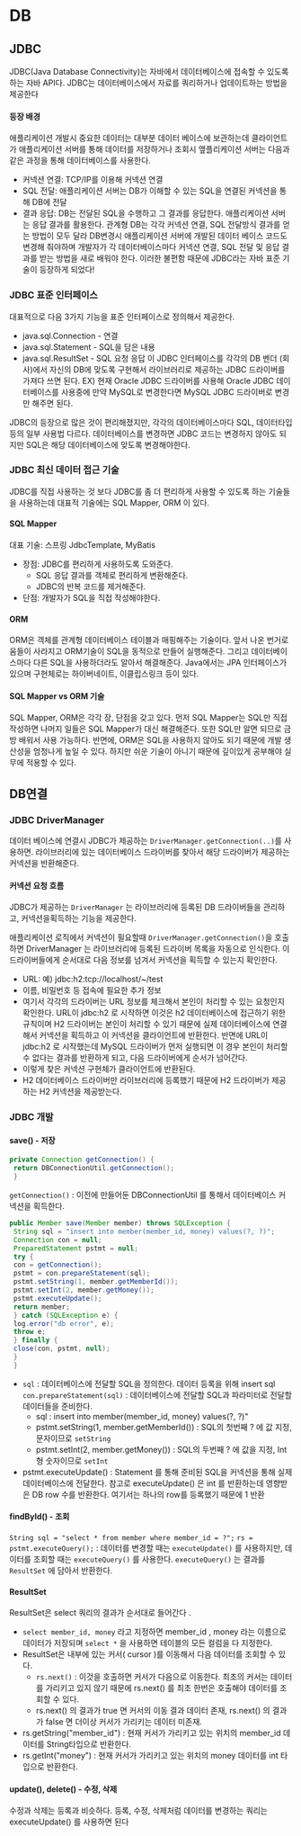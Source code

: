 # DB
## JDBC
JDBC(Java Database Connectivity)는 자바에서 데이터베이스에 접속할 수 있도록 하는 자바 API다. JDBC는 데이터베이스에서 자료를 쿼리하거나 업데이트하는 방법을 제공한다
#### 등장 배경
애플리케이션 개발시 중요한 데이터는 대부분 데이터 베이스에 보관하는데 클라이언트가 애플리케이션 서버를 통해 데이터를 저장하거나 조회시 앺플리케이션 서버는 다음과 같은 과정을 통해 데이터베이스를 사용한다.
* 커넥션 연결: TCP/IP를 이용해 커넥션 연결
* SQL 전달: 애플리케이션 서버는 DB가 이해할 수 있는 SQL을 연결된 커넥션을 통해 DB에 전달
* 결과 응답: DB는 전달된 SQL을 수행하고 그 결과를 응답한다. 애플리케이션 서버는 응답 결과를 활용한다.
관계형 DB는 각각 커넥션 연결, SQL 전달방식 결과를 얻는 방법이 모두 달라 DB변경시 애플리케이션 서버에 개발된 데이터 베이스 코드도 변경해 줘야하며 개발자가 각 데이터베이스마다 커넥션 연결, SQL 전달 및 응답 결과를 받는 방법을 새로 배워야 한다.
이러한 불편함 때문에 JDBC라는 자바 표준 기술이 등장하게 되었다!

### JDBC 표준 인터페이스
대표적으로 다음 3가지 기능을 표준 인터페이스로 정의해서 제공한다.
* java.sql.Connection - 연결
* java.sql.Statement - SQL을 담은 내용
* java.sql.ResultSet - SQL 요청 응답
이 JDBC 인터페이스를 각각의 DB 벤더 (회사)에서 자신의 DB에 맞도록 구현해서 라이브러리로 제공하는 JDBC 드라이버를 가져다 쓰면 된다.
EX) 현재 Oracle JDBC 드라이버를 사용해  Oracle JDBC 데이터베이스를 사용중에 만약 MySQL로 변경한다면 MySQL JDBC 드라이버로 변경만 해주면 된다.

JDBC의 등장으로 많은 것이 편리해졌지만, 각각의 데이터베이스마다 SQL, 데이터타입 등의 일부 사용법 다르다. 데이터베이스를 변경하면 JDBC 코드는 변경하지 않아도 되지만 SQL은 해당 데이터베이스에 맞도록 변경해야한다.

### JDBC 최신 데이터 접근 기술
JDBC를 직접 사용하는 것 보다 JDBC를 좀 더 편리하게 사용할 수 있도록 하는 기술들을 사용하는데 대표적 기술에는 SQL Mapper, ORM 이 있다.

#### SQL Mapper
대표 기술: 스프링 JdbcTemplate, MyBatis
* 장점: JDBC를 편리하게 사용하도록 도와준다.
  * SQL 응답 결과를 객체로 편리하게 변환해준다.
  * JDBC의 반복 코드를 제거해준다.
* 단점: 개발자가 SQL을 직접 작성해야한다.

#### ORM
ORM은 객체를 관계형 데이터베이스 테이블과 매핑해주는 기술이다. 앞서 나온 번거로움들이 사라지고 ORM기술이 SQL을 동적으로 만들어 실행해준다. 그리고 데이터베이스마다 다른 SQL을 사용하더라도 알아서 해결해준다. 
Java에서는 JPA 인터페이스가 있으며 구현체로는 하이버네이트, 이클립스링크 등이 있다.

#### SQL Mapper vs ORM 기술
SQL Mapper, ORM은 각각 장, 단점을 갖고 있다.
먼저 SQL Mapper는 SQL만 직접 작성하면 나머지 일들은 SQL Mapper가 대신 해결해준다. 또한 SQL만 알면 되므로 금방 배워서 사용 가능하다.
반면에, ORM은 SQL을 사용하지 않아도 되기 때문에 개발 생산성을 엄청나게 높일 수 있다. 하지만 쉬운 기술이 아니기 때문에 깊이있게 공부해야 실무에 적용할 수 있다.

## DB연결
### JDBC DriverManager
데이터 베이스에 연결시 JDBC가 제공하는 `DriverManager.getConnection(..)`를 사용하면. 라이브러리에 있는 데이터베이스 드라이버를 찾아서 해당 드라이버가 제공하는 커넥션을 반환해준다.

#### 커넥션 요청 흐름
JDBC가 제공하는 `DriverManager` 는 라이브러리에 등록된 DB 드라이버들을 관리하고, 커넥션을획득하는 기능을 제공한다.

애플리케이션 로직에서 커넥션이 필요할때 `DriverManager.getConnection()`을 호출하면 DriverManager 는 라이브러리에 등록된 드라이버 목록을 자동으로 인식한다. 이 드라이버들에게 순서대로 다음 정보를 넘겨서 커넥션을 획득할 수 있는지 확인한다.
  * URL: 예) jdbc:h2:tcp://localhost/~/test
  * 이름, 비밀번호 등 접속에 필요한 추가 정보
  * 여기서 각각의 드라이버는 URL 정보를 체크해서 본인이 처리할 수 있는 요청인지 확인한다. URL이 jdbc:h2 로 시작하면 이것은 h2 데이터베이스에 접근하기 위한 규칙이며 H2 드라이버는 본인이 처리할 수 있기 때문에 실제 데이터베이스에 연결해서 커넥션을 획득하고 이 커넥션을 클라이언트에 반환한다. 반면에 URL이 jdbc:h2 로 시작했는데 MySQL 드라이버가 먼저 실행되면 이 경우 본인이 처리할 수 없다는 결과를 반환하게 되고, 다음 드라이버에게 순서가 넘어간다.
* 이렇게 찾은 커넥션 구현체가 클라이언트에 반환된다.
* H2 데이터베이스 드라이버만 라이브러리에 등록했기 때문에 H2 드라이버가 제공하는 H2 커넥션을 제공받는다.

### JDBC 개발
#### save() - 저장
```java
private Connection getConnection() {
 return DBConnectionUtil.getConnection();
 }
 ```
`getConnection()` : 이전에 만들어둔 DBConnectionUtil 를 통해서 데이터베이스 커넥션을 획득한다.

```java
public Member save(Member member) throws SQLException {
 String sql = "insert into member(member_id, money) values(?, ?)";
 Connection con = null;
 PreparedStatement pstmt = null;
 try {
 con = getConnection();
 pstmt = con.prepareStatement(sql);
 pstmt.setString(1, member.getMemberId());
 pstmt.setInt(2, member.getMoney());
 pstmt.executeUpdate();
 return member;
 } catch (SQLException e) {
 log.error("db error", e);
 throw e;
 } finally {
 close(con, pstmt, null);
 }
 }
 ```
* `sql` : 데이터베이스에 전달할 SQL을 정의한다. 데이터 등록을 위해 insert sql
`con.prepareStatement(sql)` : 데이터베이스에 전달할 SQL과 파라미터로 전달할 데이터들을 준비한다.
  * sql : insert into member(member_id, money) values(?, ?)"
  * pstmt.setString(1, member.getMemberId()) : SQL의 첫번째 ? 에 값 지정, 문자이므로 `setString`
  * pstmt.setInt(2, member.getMoney()) : SQL의 두번째 ? 에 값을 지정, Int 형 숫자이므로 `setInt` 
* pstmt.executeUpdate() : Statement 를 통해 준비된 SQL을 커넥션을 통해 실제 데이터베이스에 전달한다. 참고로 executeUpdate() 은 int 를 반환하는데 영향받은 DB row 수를 반환한다. 여기서는 하나의 row를 등록했기 때문에 1 반환

#### findById() - 조회
`String sql = "select * from member where member_id = ?";` 
`rs = pstmt.executeQuery();` : 데이터를 변경할 때는 `executeUpdate()` 를 사용하지만, 데이터를 조회할 때는 `executeQuery()` 를 사용한다. `executeQuery()` 는 결과를 `ResultSet` 에 담아서 반환한다.

#### ResultSet
ResultSet은 select 쿼리의 결과가 순서대로 들어간다 .
* `select member_id, money` 라고 지정하면 member_id , money 라는 이름으로 데이터가 저장되며 `select *` 을 사용하면 테이블의 모든 컬럼을 다 지정한다.
* ResultSet은 내부에 있는 커서( cursor )를 이동해서 다음 데이터를 조회할 수 있다.
  * `rs.next()` : 이것을 호출하면 커서가 다음으로 이동한다. 최초의 커서는 데이터를 가리키고 있지 않기 때문에 rs.next() 를 최초 한번은 호출해야 데이터를 조회할 수 있다.
  * rs.next() 의 결과가 true 면 커서의 이동 결과 데이터 존재, rs.next() 의 결과가 false 면 더이상 커서가 가리키는 데이터 미존재.
* rs.getString("member_id") : 현재 커서가 가리키고 있는 위치의 member_id 데이터를 String타입으로 반환한다.
* rs.getInt("money") : 현재 커서가 가리키고 있는 위치의 money 데이터를 int 타입으로 반환한다.

#### update(), delete() - 수정, 삭제
수정과 삭제는 등록과 비슷하다. 등록, 수정, 삭제처럼 데이터를 변경하는 쿼리는 executeUpdate() 를 사용하면 된다
